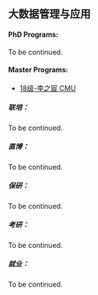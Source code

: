 ## 大数据管理与应用

#### PhD Programs:

To be continued.

#### Master Programs:

- [18级-李之宸 CMU]([US]-18-lizhichen)

##### 联培：

To be continued.

##### 直博：

To be continued.

##### 保研：

To be continued.

##### 考研：

To be continued.

##### 就业：

To be continued.
